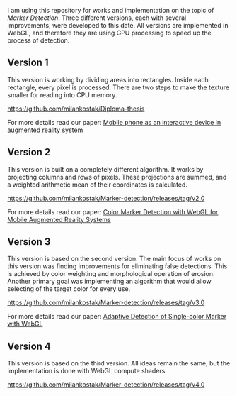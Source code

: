 I am using this repository for works and implementation on the topic of *Marker Detection*. Three different versions, each with several improvements, were developed to this date.
All versions are implemented in WebGL, and therefore they are using GPU processing to speed up the process of detection.

## Version 1
This version is working by dividing areas into rectangles. Inside each rectangle, every pixel is processed. There are two steps to make the texture smaller for reading into CPU memory.

https://github.com/milankostak/Diploma-thesis

For more details read our paper: [Mobile phone as an interactive device in augmented reality system](https://scholar.google.com/scholar_lookup?title=Mobile%20phone%20as%20an%20interactive%20device%20in%20augmented%20reality%20system&publication_year=2018)

## Version 2
This version is built on a completely different algorithm. It works by projecting columns and rows of pixels. These projections are summed, and a weighted arithmetic mean of their coordinates is calculated.

https://github.com/milankostak/Marker-detection/releases/tag/v2.0

For more details read our paper: [Color Marker Detection with WebGL for Mobile Augmented Reality Systems](https://doi.org/10.1007/978-3-030-27192-3_6)

## Version 3
This version is based on the second version. The main focus of works on this version was finding improvements for eliminating false detections. This is achieved by color weighting and morphological operation of erosion. Another primary goal was implementing an algorithm that would allow selecting of the target color for every use.

https://github.com/milankostak/Marker-detection/releases/tag/v3.0

For more details read our paper: [Adaptive Detection of Single-color Marker with WebGL](https://doi.org/10.1007/978-3-030-58465-8_29)

## Version 4
This version is based on the third version. All ideas remain the same, but the implementation is done with WebGL compute shaders.

https://github.com/milankostak/Marker-detection/releases/tag/v4.0
